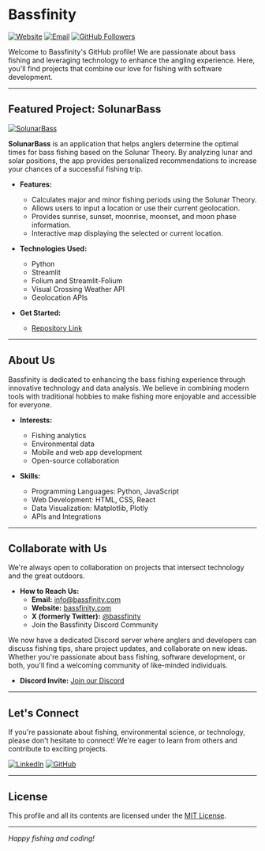# Bassfinity

[![Website](https://img.shields.io/badge/Website-bassfinity.com-blue)](https://bassfinity.com)
[![Email](https://img.shields.io/badge/Email-info@bassfinity.com-red)](mailto:info@bassfinity.com)
[![GitHub Followers](https://img.shields.io/github/followers/bassfinity?label=Follow&style=social)](https://github.com/bassfinity)

Welcome to Bassfinity's GitHub profile! We are passionate about bass fishing and leveraging technology to enhance the angling experience. Here, you'll find projects that combine our love for fishing with software development.

---

## Featured Project: SolunarBass

[![SolunarBass](https://img.shields.io/badge/SolunarBass-App-brightgreen)](https://github.com/bassfinity/solunarbass)

**SolunarBass** is an application that helps anglers determine the optimal times for bass fishing based on the Solunar Theory. By analyzing lunar and solar positions, the app provides personalized recommendations to increase your chances of a successful fishing trip.

- **Features:**
  - Calculates major and minor fishing periods using the Solunar Theory.
  - Allows users to input a location or use their current geolocation.
  - Provides sunrise, sunset, moonrise, moonset, and moon phase information.
  - Interactive map displaying the selected or current location.

- **Technologies Used:**
  - Python
  - Streamlit
  - Folium and Streamlit-Folium
  - Visual Crossing Weather API
  - Geolocation APIs

- **Get Started:**
  - [Repository Link](https://github.com/bassfinity/solunarbass)

---

## About Us

Bassfinity is dedicated to enhancing the bass fishing experience through innovative technology and data analysis. We believe in combining modern tools with traditional hobbies to make fishing more enjoyable and accessible for everyone.

- **Interests:**
  - Fishing analytics
  - Environmental data
  - Mobile and web app development
  - Open-source collaboration

- **Skills:**
  - Programming Languages: Python, JavaScript
  - Web Development: HTML, CSS, React
  - Data Visualization: Matplotlib, Plotly
  - APIs and Integrations

---

## Collaborate with Us

We're always open to collaboration on projects that intersect technology and the great outdoors.

- **How to Reach Us:**
  - **Email:** [info@bassfinity.com](mailto:info@bassfinity.com)
  - **Website:** [bassfinity.com](http://bassfinity.com)
  - **X (formerly Twitter):** [@bassfinity](https://x.com/bassfinity)
  - Join the Bassfinity Discord Community

We now have a dedicated Discord server where anglers and developers can discuss fishing tips, share project updates, and collaborate on new ideas. Whether you're passionate about bass fishing, software development, or both, you'll find a welcoming community of like-minded individuals.

- **Discord Invite:** [Join our Discord](https://discord.gg/PZSSWcZy)

---

## Let's Connect

If you're passionate about fishing, environmental science, or technology, please don't hesitate to connect! We're eager to learn from others and contribute to exciting projects.

[![LinkedIn](https://img.shields.io/badge/LinkedIn-Connect-blue)](https://www.linkedin.com/company/bassfinity/)
[![GitHub](https://img.shields.io/badge/GitHub-Profile-black)](https://github.com/bassfinity)

---

## License

This profile and all its contents are licensed under the [MIT License](https://opensource.org/licenses/MIT).

---

*Happy fishing and coding!* 
